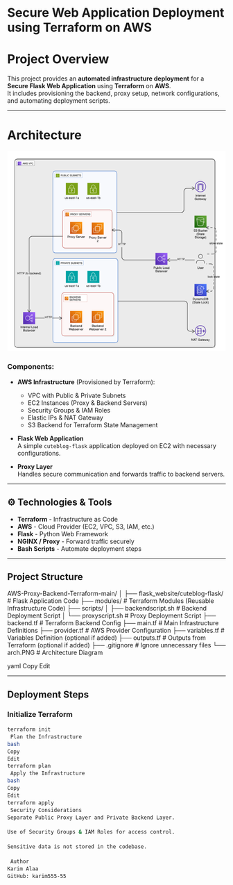 # Secure Web Application Deployment using Terraform on AWS

# Project Overview

This project provides an **automated infrastructure deployment** for a **Secure Flask Web Application** using **Terraform** on **AWS**.  
It includes provisioning the backend, proxy setup, network configurations, and automating deployment scripts.

---

# Architecture

![Architecture Diagram](./arch.PNG)

### Components:

- **AWS Infrastructure** (Provisioned by Terraform):
  - VPC with Public & Private Subnets
  - EC2 Instances (Proxy & Backend Servers)
  - Security Groups & IAM Roles
  - Elastic IPs & NAT Gateway
  - S3 Backend for Terraform State Management

- **Flask Web Application**  
  A simple `cuteblog-flask` application deployed on EC2 with necessary configurations.

- **Proxy Layer**  
  Handles secure communication and forwards traffic to backend servers.

---

## ⚙️ Technologies & Tools

- **Terraform** - Infrastructure as Code
- **AWS** - Cloud Provider (EC2, VPC, S3, IAM, etc.)
- **Flask** - Python Web Framework
- **NGINX / Proxy** - Forward traffic securely
- **Bash Scripts** - Automate deployment steps

---

##  Project Structure


AWS-Proxy-Backend-Terraform-main/
│
├── flask_website/cuteblog-flask/ # Flask Application Code
├── modules/ # Terraform Modules (Reusable Infrastructure Code)
├── scripts/
│ ├── backendscript.sh # Backend Deployment Script
│ └── proxyscript.sh # Proxy Deployment Script
├── backend.tf # Terraform Backend Config
├── main.tf # Main Infrastructure Definitions
├── provider.tf # AWS Provider Configuration
├── variables.tf # Variables Definition (optional if added)
├── outputs.tf # Outputs from Terraform (optional if added)
├── .gitignore # Ignore unnecessary files
└── arch.PNG # Architecture Diagram

yaml
Copy
Edit

---

##  Deployment Steps

###  Initialize Terraform

```bash
terraform init
 Plan the Infrastructure
bash
Copy
Edit
terraform plan
 Apply the Infrastructure
bash
Copy
Edit
terraform apply
 Security Considerations
Separate Public Proxy Layer and Private Backend Layer.

Use of Security Groups & IAM Roles for access control.

Sensitive data is not stored in the codebase.

 Author
Karim Alaa
GitHub: karim555-55

